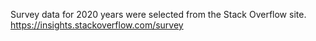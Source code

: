 Survey data for 2020 years were selected from the Stack Overflow site.
https://insights.stackoverflow.com/survey
